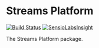 # Streams Platform

[![Build Status](http://img.shields.io/travis/anomalylabs/streams-platform.svg?style=flat)](https://travis-ci.org/anomalylabs/streams-platform) [![SensioLabsInsight](https://insight.sensiolabs.com/projects/c07a737b-fd8f-43b1-a076-facbfb9ed2b0/small.png)](https://insight.sensiolabs.com/projects/c07a737b-fd8f-43b1-a076-facbfb9ed2b0)

The Streams Platform package.
